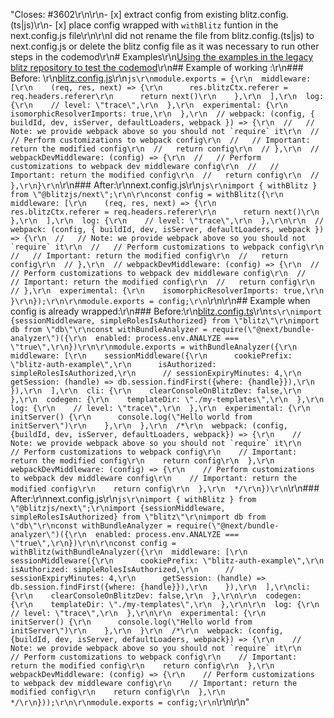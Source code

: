 "Closes: #3602\r\n\r\n- [x] extract config from existing blitz.config.(ts|js)\r\n- [x] place config wrapped with ```withBlitz``` funtion in the next.config.js file\r\n\r\nI did not rename the file from blitz.config.(ts|js) to next.config.js or delete the blitz config file as it was necessary to run other steps in the codemod\r\n# Examples\r\n[Using the examples in the legacy blitz repository to test the codemod](https://github.com/blitz-js/legacy-framework/tree/main/exampleshttps://github.com/blitz-js/legacy-framework/tree/main/examples)\r\n## Example of working :\r\n### Before: \r\n[blitz.config.js](https://github.com/blitz-js/legacy-framework/blob/main/examples/auth/blitz.config.ts)\r\n```js\r\nmodule.exports = {\r\n  middleware: [\r\n    (req, res, next) => {\r\n      res.blitzCtx.referer = req.headers.referer\r\n      return next()\r\n    },\r\n  ],\r\n  log: {\r\n    // level: \"trace\",\r\n  },\r\n  experimental: {\r\n    isomorphicResolverImports: true,\r\n  },\r\n  // webpack: (config, { buildId, dev, isServer, defaultLoaders, webpack }) => {\r\n  //   // Note: we provide webpack above so you should not `require` it\r\n  //   // Perform customizations to webpack config\r\n  //   // Important: return the modified config\r\n  //   return config\r\n  // },\r\n  // webpackDevMiddleware: (config) => {\r\n  //   // Perform customizations to webpack dev middleware config\r\n  //   // Important: return the modified config\r\n  //   return config\r\n  // },\r\n}\r\n```\r\n### After:\r\nnext.config.js\r\n```js\r\nimport { withBlitz } from \"@blitzjs/next\";\r\n\r\nconst config = withBlitz({\r\n   middleware: [\r\n    (req, res, next) => {\r\n      res.blitzCtx.referer = req.headers.referer\r\n      return next()\r\n    },\r\n  ],\r\n  log: {\r\n    // level: \"trace\",\r\n  },\r\n\r\n  // webpack: (config, { buildId, dev, isServer, defaultLoaders, webpack }) => {\r\n  //   // Note: we provide webpack above so you should not `require` it\r\n  //   // Perform customizations to webpack config\r\n  //   // Important: return the modified config\r\n  //   return config\r\n  // },\r\n  // webpackDevMiddleware: (config) => {\r\n  //   // Perform customizations to webpack dev middleware config\r\n  //   // Important: return the modified config\r\n  //   return config\r\n  // },\r\n  experimental: {\r\n    isomorphicResolverImports: true,\r\n  }\r\n});\r\n\r\nmodule.exports = config;\r\n```\r\n\r\n## Example when config is already wrapped:\r\n### Before:\r\n[blitz.config.ts](https://github.com/blitz-js/legacy-framework/blob/main/examples/store/blitz.config.js)\r\n```ts\r\nimport {sessionMiddleware, simpleRolesIsAuthorized} from \"blitz\"\r\nimport db from \"db\"\r\nconst withBundleAnalyzer = require(\"@next/bundle-analyzer\")({\r\n  enabled: process.env.ANALYZE === \"true\",\r\n})\r\n\r\nmodule.exports = withBundleAnalyzer({\r\n  middleware: [\r\n    sessionMiddleware({\r\n      cookiePrefix: \"blitz-auth-example\",\r\n      isAuthorized: simpleRolesIsAuthorized,\r\n      // sessionExpiryMinutes: 4,\r\n      getSession: (handle) => db.session.findFirst({where: {handle}}),\r\n    }),\r\n  ],\r\n  cli: {\r\n    clearConsoleOnBlitzDev: false,\r\n  },\r\n  codegen: {\r\n    templateDir: \"./my-templates\",\r\n  },\r\n  log: {\r\n    // level: \"trace\",\r\n  },\r\n  experimental: {\r\n    initServer() {\r\n      console.log(\"Hello world from initServer\")\r\n    },\r\n  },\r\n  /*\r\n  webpack: (config, {buildId, dev, isServer, defaultLoaders, webpack}) => {\r\n    // Note: we provide webpack above so you should not `require` it\r\n    // Perform customizations to webpack config\r\n    // Important: return the modified config\r\n    return config\r\n  },\r\n  webpackDevMiddleware: (config) => {\r\n    // Perform customizations to webpack dev middleware config\r\n    // Important: return the modified config\r\n    return config\r\n  },\r\n  */\r\n})\r\n```\r\n### After:\r\nnext.config.js\r\n```js\r\nimport { withBlitz } from \"@blitzjs/next\";\r\nimport {sessionMiddleware, simpleRolesIsAuthorized} from \"blitz\"\r\nimport db from \"db\"\r\nconst withBundleAnalyzer = require(\"@next/bundle-analyzer\")({\r\n  enabled: process.env.ANALYZE === \"true\",\r\n})\r\n\r\nconst config = withBlitz(withBundleAnalyzer({\r\n  middleware: [\r\n    sessionMiddleware({\r\n      cookiePrefix: \"blitz-auth-example\",\r\n      isAuthorized: simpleRolesIsAuthorized,\r\n      // sessionExpiryMinutes: 4,\r\n      getSession: (handle) => db.session.findFirst({where: {handle}}),\r\n    }),\r\n  ],\r\ncli: {\r\n    clearConsoleOnBlitzDev: false,\r\n  },\r\n\r\n  codegen: {\r\n    templateDir: \"./my-templates\",\r\n  },\r\n\r\n  log: {\r\n    // level: \"trace\",\r\n  },\r\n\r\n  experimental: {\r\n    initServer() {\r\n      console.log(\"Hello world from initServer\")\r\n    },\r\n  }\r\n  /*\r\n  webpack: (config, {buildId, dev, isServer, defaultLoaders, webpack}) => {\r\n    // Note: we provide webpack above so you should not `require` it\r\n    // Perform customizations to webpack config\r\n    // Important: return the modified config\r\n    return config\r\n  },\r\n  webpackDevMiddleware: (config) => {\r\n    // Perform customizations to webpack dev middleware config\r\n    // Important: return the modified config\r\n    return config\r\n  },\r\n  */\r\n}));\r\n\r\nmodule.exports = config;\r\n```\r\n\r\n"